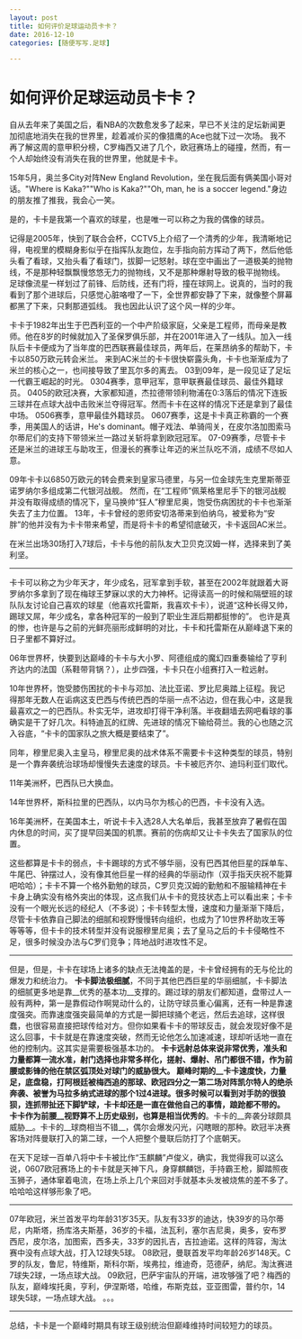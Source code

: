 ```yaml
---
layout: post
title: 如何评价足球运动员卡卡？
date: 2016-12-10
categories: [随便写写.足球]

---
```


# 如何评价足球运动员卡卡？


自从去年来了美国之后，看NBA的次数愈发多了起来，早已不关注的足坛新闻更加彻底地消失在我的世界里，趁着减价买的像猎鹰的Ace也就下过一次场。
我不再了解这周的意甲积分榜，C罗梅西又进了几个，欧冠赛场上的碰撞，然而，有一个人却始终没有消失在我的世界里，他就是卡卡。

15年5月，奥兰多City对阵New England Revolution，坐在我后面有俩美国小哥对话。"Where is Kaka?""Who is Kaka?""Oh, man, he is a soccer legend."身边的朋友推了推我，我会心一笑。

是的，卡卡是我第一个喜欢的球星，也是唯一可以称之为我的偶像的球员。

记得是2005年，快到了联合会杯，CCTV5上介绍了一个清秀的少年，我清晰地记得，电视里的模糊身影似乎在指挥队友跑位，左手指向前方挥动了两下，然后他低头看了看球，又抬头看了看球门，拔脚一记怒射。球在空中画出了一道极美的抛物线，不是那种轻飘飘慢悠悠无力的抛物线，又不是那种爆射导致的极平抛物线。
足球像流星一样划过了前锋、后防线，还有门将，撞在球网上。说真的，当时的我看到了那个进球后，只感觉心脏咯噔了一下，全世界都安静了下来，就像整个屏幕都黑了下来，只剩那道弧线。
我也因此认识了这个风一样的少年。

卡卡于1982年出生于巴西利亚的一个中产阶级家庭，父亲是工程师，而母亲是教师。他在8岁的时候就加入了圣保罗俱乐部，并在2001年进入了一线队。加入一线队后卡卡便成为了当年度的巴西联赛最佳球员，两年后，在莱昂纳多的帮助下，卡卡以850万欧元转会米兰。
来到AC米兰的卡卡很快崭露头角，卡卡也渐渐成为了米兰的核心之一，也间接导致了里瓦尔多的离去。
03到09年，是一段见证了足坛一代霸王崛起的时光。
0304赛季，意甲冠军，意甲联赛最佳球员、最佳外籍球员。
0405的欧冠决赛，大家都知道，杰拉德带领利物浦在0:3落后的情况下连扳三球并在点球大战中击败米兰夺得冠军。然而卡卡在这样的情况下还是拿到了最佳中场。
0506赛季，意甲最佳外籍球员。
0607赛季，这是卡卡真正称霸的一个赛季，用美国人的话讲，He's dominant。帽子戏法、单骑闯关，在皮尔洛加图索马尔蒂尼们的支持下带领米兰一路过关斩将拿到欧冠冠军。
07-09赛季，尽管卡卡还是米兰的进球王与助攻王，但漫长的赛季让年迈的米兰队吃不消，成绩不尽如人意。

09年卡卡以6850万欧元的转会费来到皇家马德里，与另一位金球先生克里斯蒂亚诺罗纳尔多组成第二代银河战舰。
然而，在“工程师”佩莱格里尼手下的银河战舰并没有取得成绩的情况下，皇马换帅“狂人”穆里尼奥，饱受伤病困扰的卡卡也渐渐失去了主力位置。
13年，卡卡曾经的恩师安切洛蒂来到伯纳乌，被爱称为“安胖”的他并没有为卡卡带来希望，而是将卡卡的希望彻底破灭，卡卡返回AC米兰。

在米兰出场30场打入7球后，卡卡与他的前队友大卫贝克汉姆一样，选择来到了美利坚。

---

卡卡可以称之为少年天才，年少成名，冠军拿到手软，甚至在2002年就跟着大哥罗纳尔多拿到了现在梅球王梦寐以求的大力神杯。记得读高一的时候和隔壁班的球队队友讨论自己喜欢的球星（他喜欢托雷斯，我喜欢卡卡），说道“这种长得又帅，踢球又屌，年少成名，拿各种冠军的一般到了职业生涯后期都挺惨的”。
也许是真的惨，也许是与之前的光鲜亮丽形成鲜明的对比，卡卡和托雷斯在从巅峰退下来的日子里都不算好过。

06年世界杯，快要到达巅峰的卡卡与大小罗、阿德组成的魔幻四重奏输给了亨利齐达内的法国（系鞋带背锅？），止步四强，卡卡只在小组赛打入一粒远射。

10年世界杯，饱受膝伤困扰的卡卡与邓加、法比亚诺、罗比尼奥踏上征程。我记得那年无数人在诟病这支巴西与传统巴西的华丽一点不沾边，但在我心中，这是我最喜欢之一的巴西队。朴实无华，进攻却打得干净利落。半夜翻墙去网吧看球的事确实是干了好几次。科特迪瓦的红牌、先进球的情况下输给荷兰。我的心也随之沉入谷底，“卡卡的国家队之旅大概是要结束了”。

同年，穆里尼奥入主皇马，穆里尼奥的战术体系不需要卡卡这种类型的球员，特别是一个靠奔袭统治球场却慢慢失去速度的球员。卡卡被厄齐尔、迪玛利亚们取代。

11年美洲杯，巴西队已大换血。

14年世界杯，斯科拉里的巴西队，以内马尔为核心的巴西，卡卡没有入选。

16年美洲杯，在美国本土，听说卡卡入选28人大名单后，我甚至放弃了暑假在国内休息的时间，买了提早回美国的机票。赛前的伤病却又让卡卡失去了国家队的位置。

这些都算是卡卡的弱点，卡卡踢球的方式不够华丽，没有巴西其他巨星的踩单车、牛尾巴、钟摆过人，没有像其他巨星一样的经典的华丽动作（双手指天庆祝不能算吧哈哈）；卡卡不算一个格外勤勉的球员，C罗贝克汉姆的勤勉和不服输精神在卡卡身上确实没有格外突出的体现，这点我们从卡卡的竞技状态上可以看出来；卡卡没有一个眼光长远的经纪人（不多说）；卡卡转型太慢，速度和力量渐渐下降后，尽管卡卡依靠自己脚法的细腻和视野慢慢转向组织，也成为了10世界杯助攻王等等等等，但卡卡的技术转型并没有说服穆里尼奥；去了皇马之后的卡卡侵略性不足，很多时候没办法与C罗们竞争；阵地战时进攻性不足。

---

但是，但是，卡卡在球场上诸多的缺点无法掩盖的是，卡卡曾经拥有的无与伦比的爆发力和统治力。
__卡卡脚法极细腻__，不同于其他巴西巨星的华丽细腻，卡卡脚法的细腻更多地是靠__优秀的基本功__支撑的。踢过球的朋友们都知道，盘带过人一般有两种，第一是靠假动作啊晃动什么的，让防守球员重心偏离，还有一种是靠速度强突。而靠速度强突最简单的方式是一脚把球捅个老远，然后去追球，这样很蠢，也很容易直接把球传给对方。但你如果看卡卡的带球反击，就会发现好像不是这么回事，卡卡就是在靠速度突破，然而无论他怎么加速减速，球却听话地一直在他的控制内。这其实是需要极强基本功的。
__卡卡远射总体来说非常优秀，准头和力量都算一流水准，射门选择也非常多样化，__搓射、爆射、吊门都很不错，作为前腰或影锋的他在禁区弧顶处对球门的威胁很大。
巅峰时期的__卡卡速度快，力量足，底盘稳__，打阿根廷被梅西追的那球、欧冠四分之一第二场对阵凯尔特人的绝杀奔袭、被誉为马拉多纳式进球的那个1过4进球。很多时候可以看到对手防的很狼狈，连抓带扯还下脚铲球，卡卡却还是一直在做他自己的事情，踉跄都不带的。
卡卡作为前腰__视野算不上历史级别，也算是相当优秀的__。卡卡的__奔袭分球颇具威胁__。卡卡的__球商相当不错__，偶尔会爆发闪光，闪瞎眼的那种。欧冠半决赛客场对阵曼联打入的第二球，一个人把整个曼联后防打了个底朝天。

在天下足球一百单八将中卡卡被比作“玉麒麟”卢俊义，确实，我觉得我可以这么说，0607欧冠赛场上的卡卡就是天神下凡，身穿麒麟铠，手持霸王枪，脚踏照夜玉狮子，通体窜着电流，在场上杀上几个来回对手就基本头发被烧焦的差不多了。哈哈哈这样够形象了吧。

---

07年欧冠，米兰首发平均年龄31岁35天。队友有33岁的迪达，快39岁的马尔蒂尼，内斯塔，扬库洛夫斯基，36岁的卡福，法瓦利，塞尔吉尼奥，奥多，安布罗西尼，皮尔洛，加图索，西多夫，33岁的因扎吉，吉拉迪诺。这样的阵容，淘汰赛中没有点球大战，打入12球失5球。
08欧冠，曼联首发平均年龄26岁148天。C罗的队友，鲁尼，特维斯，斯科尔斯，埃弗拉，维迪奇，范德萨，纳尼。淘汰赛进7球失2球，一场点球大战。
09欧冠，巴萨宇宙队的开端，进攻够强了吧？梅西的队友，巅峰埃托奥，亨利，伊涅斯塔，哈维，布斯克兹，亚亚图雷，普约尔，14球失5球，一场点球大战。
。。。

---

总结，卡卡是一个巅峰时期具有球王级别统治但巅峰维持时间较短力的球员。
